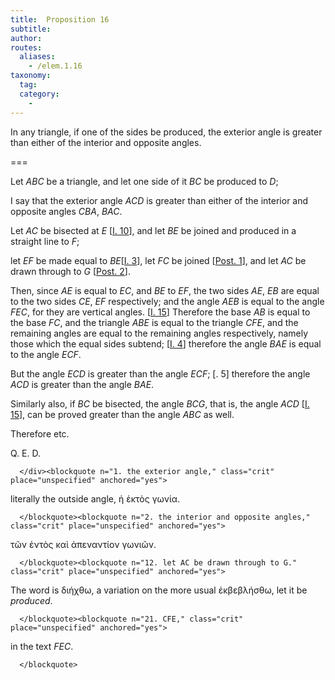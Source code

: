 ```yaml
---
title:  Proposition 16
subtitle: 
author:
routes:
  aliases:
    - /elem.1.16
taxonomy:
  tag:
  category:
    - 
---
```


In any triangle, if one of the sides be produced, the exterior angle is greater than either of the interior and opposite angles.


===

<p>Let <em>ABC</em> be a triangle, and let one side of it <em>BC</em> be produced to <em>D</em>; <lb n="5"/></p>


<p>I say that the exterior angle <em>ACD</em> is greater than either of the interior and opposite angles <em>CBA</em>, <em>BAC</em>.</p>


<p>Let <em>AC</em> be bisected at <em>E</em> [<a href="/elem.1.10">I. 10</a>], and let <em>BE</em> be joined and produced <lb n="10"/>in a straight line to <em>F</em>; </p>


<p>let <em>EF</em> be made equal to <em>BE</em>[<a href="/elem.1.3">I. 3</a>], let <em>FC</em> be joined [<a href="/elem.1.post.1">Post. 1</a>], and let <em>AC</em> be drawn through to <em>G</em> [<a href="/elem.1.post.2">Post. 2</a>].</p>


<p>Then, since <em>AE</em> is equal to <em>EC</em>, <lb n="15"/>and <em>BE</em> to <em>EF</em>, <span class="center">the two sides <em>AE</em>, <em>EB</em> are equal to the two sides <em>CE</em>, <em>EF</em> respectively; and the angle <em>AEB</em> is equal to the angle <em>FEC</em>, for they are vertical angles. [<a href="/elem.1.15">I. 15</a>] <lb n="20"/>Therefore the base <em>AB</em> is equal to the base <em>FC</em>, and the triangle <em>ABE</em> is equal to the triangle <em>CFE</em>, and the remaining angles are equal to the remaining angles respectively, namely those which the equal sides subtend; [<a href="/elem.1.4">I. 4</a>] therefore the angle <em>BAE</em> is equal to the angle <em>ECF</em>.</span>
<pb n="280"/><lb n="25"/></p>


<p>But the angle <em>ECD</em> is greater than the angle <em>ECF</em>; [<title>C. N</title>. 5] <span class="center">therefore the angle <em>ACD</em> is greater than the angle <em>BAE</em>.</span></p>


<p>Similarly also, if <em>BC</em> be bisected, the angle <em>BCG</em>, that is, the angle <em>ACD</em> [<a href="/elem.1.15">I. 15</a>], can be proved greater than the angle <em>ABC</em> as well.</p>


<p>Therefore etc.</p>

<div class="QED">
       
<p>Q. E. D.</p>

      </div><blockquote n="1. the exterior angle," class="crit" place="unspecified" anchored="yes">
       
<p>literally <quote>the outside angle,</quote>
 <foreign lang="greek">ἡ ἐκτὸς γωνία</foreign>.</p>

      </blockquote><blockquote n="2. the interior and opposite angles," class="crit" place="unspecified" anchored="yes">
       
<p><foreign lang="greek">τῶν ἐντὸς καὶ ἀπεναντίον γωνιῶν</foreign>.</p>

      </blockquote><blockquote n="12. let AC be drawn through to G." class="crit" place="unspecified" anchored="yes">
       
<p>The word is <foreign lang="greek">διήχθω</foreign>, a variation on the more usual <foreign lang="greek">ἐκβεβλήσθω</foreign>, <quote>let it be <em>produced</em>.</quote>
</p>

      </blockquote><blockquote n="21. CFE," class="crit" place="unspecified" anchored="yes">
       
<p>in the text <quote><em>FEC</em>.</quote>
</p>

      </blockquote>
